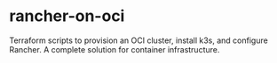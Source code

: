 # rancher-on-oci
Terraform scripts to provision an OCI cluster, install k3s, and configure Rancher. A complete solution for container infrastructure.
